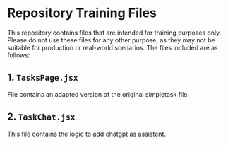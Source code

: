 # Repository Training Files

This repository contains files that are intended for training purposes only. Please do not use these files for any other purpose, as they may not be suitable for production or real-world scenarios. The files included are as follows:

## 1. `TasksPage.jsx`

File contains an adapted version of the original simpletask file.

## 2. `TaskChat.jsx`

This file contains the logic to add chatgpt as assistent.

